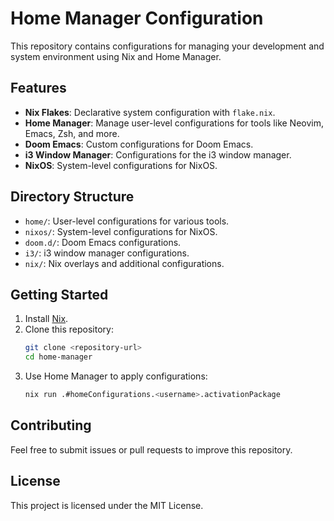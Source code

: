 # Home Manager Configuration

This repository contains configurations for managing your development and system environment using Nix and Home Manager.

## Features

- **Nix Flakes**: Declarative system configuration with `flake.nix`.
- **Home Manager**: Manage user-level configurations for tools like Neovim, Emacs, Zsh, and more.
- **Doom Emacs**: Custom configurations for Doom Emacs.
- **i3 Window Manager**: Configurations for the i3 window manager.
- **NixOS**: System-level configurations for NixOS.

## Directory Structure

- `home/`: User-level configurations for various tools.
- `nixos/`: System-level configurations for NixOS.
- `doom.d/`: Doom Emacs configurations.
- `i3/`: i3 window manager configurations.
- `nix/`: Nix overlays and additional configurations.

## Getting Started

1. Install [Nix](https://nixos.org/download.html).
2. Clone this repository:
   ```bash
   git clone <repository-url>
   cd home-manager
   ```
3. Use Home Manager to apply configurations:
   ```bash
   nix run .#homeConfigurations.<username>.activationPackage
   ```

## Contributing

Feel free to submit issues or pull requests to improve this repository.

## License

This project is licensed under the MIT License.